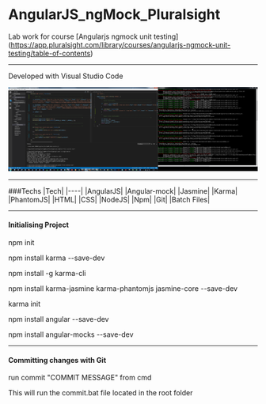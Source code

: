 # AngularJS_ngMock_Pluralsight

Lab work for course [Angularjs ngmock unit testing] (https://app.pluralsight.com/library/courses/angularjs-ngmock-unit-testing/table-of-contents)

---

Developed with Visual Studio Code

![TDD](https://github.com/Apollo013/AngularJS_ngMock_Pluralsight/blob/master/Screenshot.png?raw=true "TDD Screen shot")

---

###Techs
|Tech|
|----|
|AngularJS|
|Angular-mock|
|Jasmine|
|Karma|
|PhantomJS|
|HTML|
|CSS|
|NodeJS|
|Npm|
|Git|
|Batch Files|

---

#### Initialising Project
npm init

npm install karma --save-dev

npm install -g karma-cli

npm install karma-jasmine karma-phantomjs jasmine-core --save-dev

karma init

npm install angular --save-dev

npm install angular-mocks --save-dev

---

#### Committing changes with Git
run commit "COMMIT MESSAGE" from cmd

This will run the commit.bat file located in the root folder

